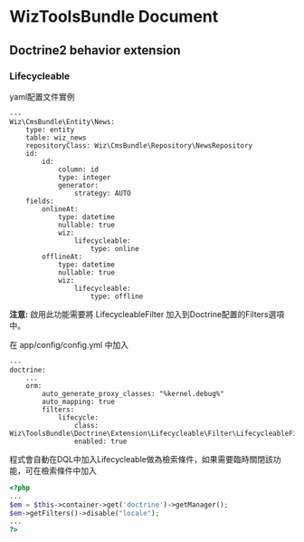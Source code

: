 # WizToolsBundle Document

## Doctrine2 behavior extension

### Lifecycleable

yaml配置文件實例

```
---
Wiz\CmsBundle\Entity\News:
    type: entity
    table: wiz_news
    repositoryClass: Wiz\CmsBundle\Repository\NewsRepository
    id:
        id:
            column: id
            type: integer
            generator:
                strategy: AUTO
    fields:
        onlineAt:
            type: datetime
            nullable: true
            wiz:
                lifecycleable:
                    type: online
        offlineAt:
            type: datetime
            nullable: true
            wiz:
                lifecycleable:
                    type: offline
```

**注意:** 啟用此功能需要將 LifecycleableFilter 加入到Doctrine配置的Filters選項中。

在 app/config/config.yml 中加入

```
---
doctrine:
    ...
    orm:
        auto_generate_proxy_classes: "%kernel.debug%"
        auto_mapping: true
        filters:
            lifecycle:
                class: Wiz\ToolsBundle\Doctrine\Extension\Lifecycleable\Filter\LifecycleableFilter
                enabled: true
```

程式會自動在DQL中加入Lifecycleable做為檢索條件，如果需要臨時關閉該功能，可在檢索條件中加入

``` php
<?php
...
$em = $this->container->get('doctrine')->getManager();
$em->getFilters()->disable("locale");
...
?>
```